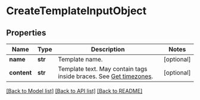 # CreateTemplateInputObject

## Properties
Name | Type | Description | Notes
------------ | ------------- | ------------- | -------------
**name** | **str** | Template name. | [optional] 
**content** | **str** | Template text. May contain tags inside braces. See [Get timezones](http://docs.textmagictesting.com/#section/Custom-fields-list-(Merge-tags)). | [optional] 

[[Back to Model list]](../README.md#documentation-for-models) [[Back to API list]](../README.md#documentation-for-api-endpoints) [[Back to README]](../README.md)


